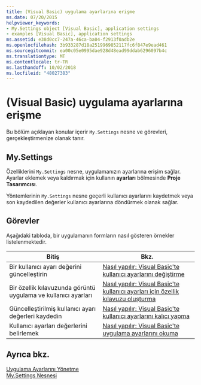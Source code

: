 ```yaml
---
title: (Visual Basic) uygulama ayarlarına erişme
ms.date: 07/20/2015
helpviewer_keywords:
- My.Settings object [Visual Basic], application settings
- examples [Visual Basic], application settings
ms.assetid: e38d0cc7-247a-46ca-ba04-f2913f0adb2e
ms.openlocfilehash: 3b933287d18a2519969852117fc6f847e9ead461
ms.sourcegitcommit: ea00c05e0995dae928d48ead99ddab6296097b4c
ms.translationtype: MT
ms.contentlocale: tr-TR
ms.lasthandoff: 10/02/2018
ms.locfileid: "48027383"
---
```

# <a name="accessing-application-settings-visual-basic"></a>(Visual Basic) uygulama ayarlarına erişme
Bu bölüm açıklayan konular içerir `My.Settings` nesne ve görevleri, gerçekleştirmenize olanak tanır.  
  
## <a name="mysettings"></a>My.Settings  
 Özelliklerini `My.Settings` nesne, uygulamanızın ayarlarına erişim sağlar. Ayarlar eklemek veya kaldırmak için kullanın **ayarları** bölmesinde **Proje Tasarımcısı**.  
  
 Yöntemlerinin `My.Settings` nesne geçerli kullanıcı ayarlarını kaydetmek veya son kaydedilen değerler kullanıcı ayarlarına döndürmek olanak sağlar.  
  
## <a name="tasks"></a>Görevler  
 Aşağıdaki tabloda, bir uygulamanın formların nasıl gösteren örnekler listelenmektedir.  
  
|Bitiş|Bkz. |  
|--------|---------|  
|Bir kullanıcı ayarı değerini güncelleştirin|[Nasıl yapılır: Visual Basic'te kullanıcı ayarlarını değiştirme](../../../../visual-basic/developing-apps/programming/app-settings/how-to-change-user-settings.md)|  
|Bir özellik kılavuzunda görüntü uygulama ve kullanıcı ayarları|[Nasıl yapılır: Visual Basic'te kullanıcı ayarları için özellik kılavuzu oluşturma](../../../../visual-basic/developing-apps/programming/app-settings/how-to-create-property-grids-for-user-settings.md)|  
|Güncelleştirilmiş kullanıcı ayarı değerleri kaydedin|[Nasıl yapılır: Visual Basic'te kullanıcı ayarlarını kalıcı yapma](../../../../visual-basic/developing-apps/programming/app-settings/how-to-persist-user-settings.md)|  
|Kullanıcı ayarları değerlerini belirlemek|[Nasıl yapılır: Visual Basic'te uygulama ayarlarını okuma](../../../../visual-basic/developing-apps/programming/app-settings/how-to-read-application-settings.md)|  
  
## <a name="see-also"></a>Ayrıca bkz.  
 [Uygulama Ayarlarını Yönetme](/visualstudio/ide/managing-application-settings-dotnet)  
 [My.Settings Nesnesi](../../../../visual-basic/language-reference/objects/my-settings-object.md)
